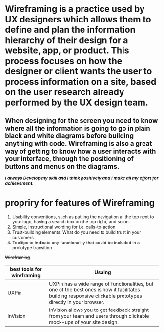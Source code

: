 

# Wireframing is a practice used by UX designers which allows them to define and plan the information hierarchy of their design for a website, app, or product. This process focuses on how the designer or client wants the user to process information on a site, based on the user research already performed by the UX design team.

## When designing for the screen you need to know where all the information is going to go in plain black and white diagrams before building anything with code. Wireframing is also a great way of getting to know how a user interacts with your interface, through the positioning of buttons and menus on the diagrams.

***I always Develop my skill and I think positively and I make all my effort for achievement.***

# propriry for features of Wireframing
1. Usability conventions, such as putting the navigation at the top next to your logo, having a search box on the top right, and so on.
2. Simple, instructional wording for i.e. calls-to-action
3. Trust-building elements: What do you need to build trust in your customers
4. Tooltips to indicate any functionality that could be included in a prototype transition



~~Wireframing~~

best tools for wireframing | Usaing
------------ | -------------
UXPin | UXPin has a wide range of functionalities, but one of the best ones is how it facilitates building responsive clickable prototypes directly in your browser.
InVision | InVision allows you to get feedback straight from your team and users through clickable mock-ups of your site design.



















